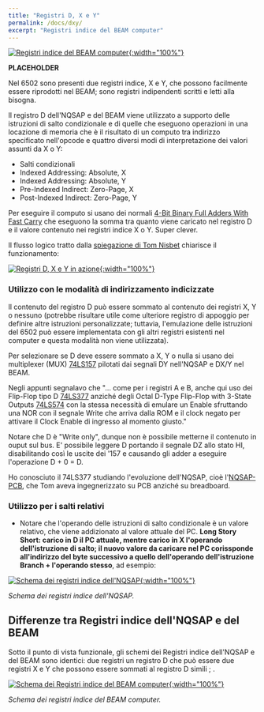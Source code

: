 ```yaml
---
title: "Registri D, X e Y"
permalink: /docs/dxy/
excerpt: "Registri indice del BEAM computer"
---
```

[![Registri indice del BEAM computer](../../assets/dxy/60-beam-dxy.png "Registri indice del BEAM computer"){:width="100%"}](../../assets/dxy/60-beam-dxy.png)

**PLACEHOLDER**

Nel 6502 sono presenti due registri indice, X e Y, che possono facilmente essere riprodotti nel BEAM; sono registri indipendenti scritti e letti alla bisogna.

Il registro D dell'NQSAP e del BEAM viene utilizzato a supporto delle istruzioni di salto condizionale e di quelle che eseguono operazioni in una locazione di memoria che è il risultato di un computo tra indirizzo specificato nell'opcode e quattro diversi modi di interpretazione dei valori assunti da X o Y:

- Salti condizionali
- Indexed Addressing: Absolute, X
- Indexed Addressing: Absolute, Y
- Pre-Indexed Indirect: Zero-Page, X
- Post-Indexed Indirect: Zero-Page, Y

Per eseguire il computo si usano dei normali <a href = "https://www.ti.com/lit/ds/symlink/sn54s283.pdf" target = "_blank">4-Bit Binary Full Adders With Fast Carry</a> che eseguono la somma tra quanto viene caricato nel registro D e il valore contenuto nei registri indice X o Y. Super clever.

Il flusso logico tratto dalla <a href = "https://tomnisbet.github.io/nqsap/docs/dxy-registers/" target = "_blank">spiegazione di Tom Nisbet</a> chiarisce il funzionamento:

[![Registri D, X e Y in azione](../../assets/dxy/60-dxy-nqsap-tom-flow.png "Registri D, X e Y in azione"){:width="100%"}](../../assets/dxy/60-dxy-nqsap-tom-flow.png)

### Utilizzo con le modalità di indirizzamento indicizzate

Il contenuto del registro D può essere sommato al contenuto dei registri X, Y o nessuno (potrebbe risultare utile come ulteriore registro di appoggio per definire altre istruzioni personalizzate; tuttavia, l'emulazione delle istruzioni del 6502 può essere implementata con gli altri registri esistenti nel computer e questa modalità non viene utilizzata).

Per selezionare se D deve essere sommato a X, Y o nulla si usano dei multiplexer (MUX) <a href = "https://www.ti.com/lit/ds/symlink/sn74ls157.pdf" target = "_blank">74LS157</a> pilotati dai segnali DY nell'NQSAP e DX/Y nel BEAM.

Negli appunti segnalavo che "... come per i registri A e B, anche qui uso dei Flip-Flop tipo D <a href="https://www.ti.com/lit/ds/symlink/sn54ls377.pdf" target="_blank">74LS377</a> anziché degli Octal D-Type Flip-Flop with 3-State Outputs <a href="https://www.onsemi.com/pdf/datasheet/74vhc574-d.pdf" target="_blank">74LS574</a> con la stessa necessità di emulare un Enable sfruttando una NOR con il segnale Write che arriva dalla ROM e il clock negato per attivare il Clock Enable di ingresso al momento giusto."

Notare che D è "Write only", dunque non è possibile metterne il contenuto in ouput sul bus. E' possibile leggere D portando il segnale DZ allo stato HI, disabilitando così le uscite dei '157 e causando gli adder a eseguire l'operazione D + 0 = D.

Ho conosciuto il 74LS377 studiando l'evoluzione dell'NQSAP, cioè l'<a href = "https://tomnisbet.github.io/nqsap-pcb/" target="_blank">NQSAP-PCB</a>, che Tom aveva ingegnerizzato su PCB anziché su breadboard.

### Utilizzo per i salti relativi

- Notare che l'operando delle istruzioni di salto condizionale è un valore relativo, che viene addizionato al valore attuale del PC. **Long Story Short: carico in D il PC attuale, mentre carico in X l'operando dell'istruzione di salto; il nuovo valore da caricare nel PC corissponde all'indirizzo del byte successivo a quello dell'operando dell'istruzione Branch + l'operando stesso**, ad esempio:


[![Schema dei registri indice dell'NQSAP](../../assets/dxy/60-nqsap-dxy-schema.png "Schema dei registri indice dell'NQSAP"){:width="100%"}](../../assets/dxy/60-nqsap-dxy-schema.png)

*Schema dei registri indice dell'NQSAP.*


## Differenze tra Registri indice dell'NQSAP e del BEAM

Sotto il punto di vista funzionale, gli schemi dei Registri indice dell'NQSAP e del BEAM sono identici: due registri un registro D che può essere due registri X e Y che possono essere sommati al registro D simili ; .

[![Schema dei Registri indice del BEAM computer](../../assets/dxy/60-dxy-beam-schema.png "Schema dei Registri indice del BEAM computer"){:width="100%"}](../../assets/dxy/60-dxy-beam-schema.png)

*Schema dei registri indice del BEAM computer.*
